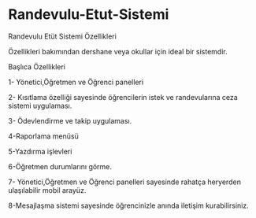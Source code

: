 # Randevulu-Etut-Sistemi
Randevulu Etüt Sistemi Özellikleri

Özellikleri bakımından dershane veya okullar için ideal bir sistemdir.

Başlıca Özellikleri

1- Yönetici,Öğretmen ve Öğrenci panelleri

2- Kısıtlama özelliği sayesinde öğrencilerin istek ve randevularına ceza sistemi uygulaması.

3- Ödevlendirme ve takip uygulaması.

4-Raporlama menüsü

5-Yazdırma işlevleri

6-Öğretmen durumlarını görme.

7- Yönetici,Öğretmen ve Öğrenci panelleri sayesinde rahatça heryerden ulaşılabilir mobil arayüz.

8-Mesajlaşma sistemi sayesinde öğrencinizle anında iletişim kurabilirsiniz.
